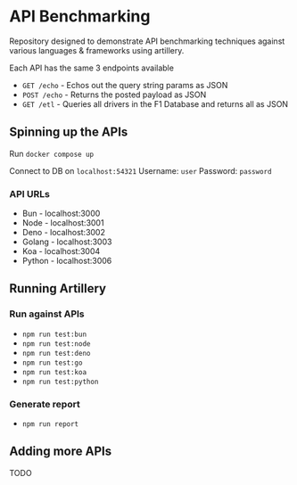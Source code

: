 # API Benchmarking

Repository designed to demonstrate API benchmarking techniques against various languages & frameworks using artillery.

Each API has the same 3 endpoints available
- ```GET /echo``` - Echos out the query string params as JSON
- ```POST /echo``` - Returns the posted payload as JSON
- ```GET /etl``` - Queries all drivers in the F1 Database and returns all as JSON

## Spinning up the APIs

Run `docker compose up`

Connect to DB on `localhost:54321`
Username: `user`
Password: `password`

### API URLs
- Bun - localhost:3000
- Node - localhost:3001
- Deno - localhost:3002
- Golang - localhost:3003
- Koa - localhost:3004
- Python - localhost:3006
## Running Artillery 

### Run against APIs
- ```npm run test:bun```
- ```npm run test:node```
- ```npm run test:deno```
- ```npm run test:go```
- ```npm run test:koa```
- ```npm run test:python```
### Generate report
 - ```npm run report```
  
## Adding more APIs
TODO